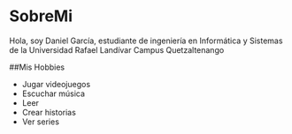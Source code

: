 # SobreMi
 Hola, soy Daniel García, estudiante de ingeniería en Informática y Sistemas de la Universidad Rafael Landívar Campus Quetzaltenango

##Mis Hobbies
- Jugar videojuegos
- Escuchar música
- Leer
- Crear historias
- Ver series
